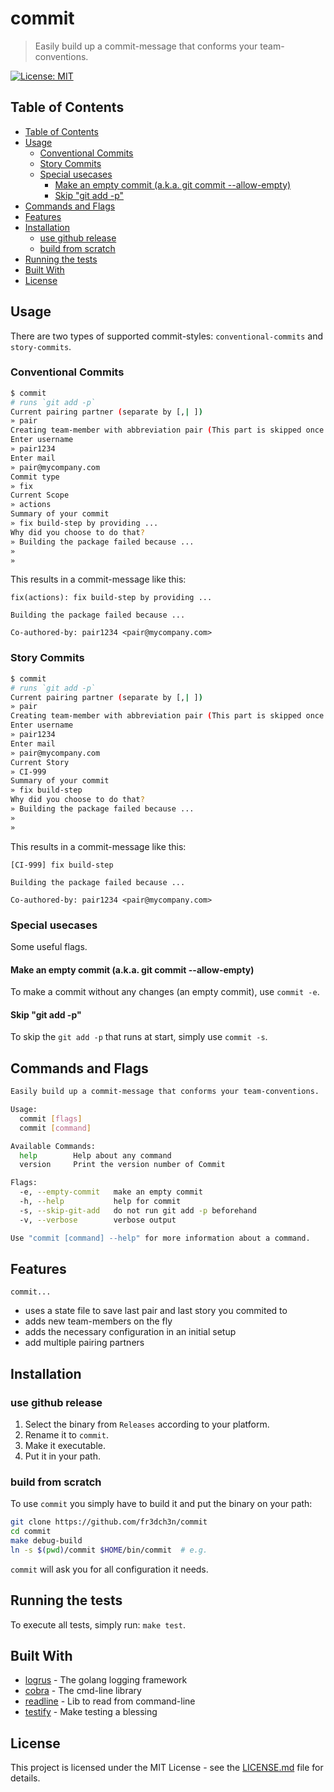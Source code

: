 # commit

> Easily build up a commit-message that conforms your team-conventions.

[![License: MIT](https://img.shields.io/badge/License-MIT-yellow.svg)](https://opensource.org/licenses/MIT)

## Table of Contents
  * [Table of Contents](#table-of-contents)
  * [Usage](#usage)
     * [Conventional Commits](#conventional-commits)
     * [Story Commits](#story-commits)
     * [Special usecases](#special-usecases)
        * [Make an empty commit (a.k.a. git commit --allow-empty)](#make-an-empty-commit-aka-git-commit---allow-empty)
        * [Skip "git add -p"](#skip-git-add--p)
  * [Commands and Flags](#commands-and-flags)
  * [Features](#features)
  * [Installation](#installation)
     * [use github release](#use-github-release)
     * [build from scratch](#build-from-scratch)
  * [Running the tests](#running-the-tests)
  * [Built With](#built-with)
  * [License](#license)


## Usage

There are two types of supported commit-styles: `conventional-commits` and `story-commits`.

### Conventional Commits

```bash
$ commit
# runs `git add -p`
Current pairing partner (separate by [,| ])
» pair
Creating team-member with abbreviation pair (This part is skipped once the pair is known.)
Enter username
» pair1234
Enter mail
» pair@mycompany.com
Commit type
» fix
Current Scope
» actions
Summary of your commit
» fix build-step by providing ...
Why did you choose to do that?
» Building the package failed because ...
»
»
```

This results in a commit-message like this: 
```
fix(actions): fix build-step by providing ...

Building the package failed because ...

Co-authored-by: pair1234 <pair@mycompany.com>
```

### Story Commits

```bash
$ commit
# runs `git add -p`
Current pairing partner (separate by [,| ])
» pair
Creating team-member with abbreviation pair (This part is skipped once the pair is known.)
Enter username
» pair1234
Enter mail
» pair@mycompany.com
Current Story
» CI-999
Summary of your commit
» fix build-step
Why did you choose to do that?
» Building the package failed because ...
»
»
```

This results in a commit-message like this: 
```
[CI-999] fix build-step

Building the package failed because ...

Co-authored-by: pair1234 <pair@mycompany.com>
```

### Special usecases

Some useful flags.

#### Make an empty commit (a.k.a. git commit --allow-empty)

To make a commit without any changes (an empty commit), use `commit -e`.

#### Skip "git add -p"

To skip the `git add -p` that runs at start, simply use `commit -s`.

## Commands and Flags
```bash
Easily build up a commit-message that conforms your team-conventions.

Usage:
  commit [flags]
  commit [command]

Available Commands:
  help        Help about any command
  version     Print the version number of Commit

Flags:
  -e, --empty-commit   make an empty commit
  -h, --help           help for commit
  -s, --skip-git-add   do not run git add -p beforehand
  -v, --verbose        verbose output

Use "commit [command] --help" for more information about a command.
```

## Features
`commit...`
* uses a state file to save last pair and last story you commited to
* adds new team-members on the fly
* adds the necessary configuration in an initial setup
* add multiple pairing partners

## Installation
### use github release
1. Select the binary from `Releases` according to your platform.
1. Rename it to `commit`.
1. Make it executable.
1. Put it in your path.
### build from scratch
To use `commit` you simply have to build it and put the binary on your path:

```bash
git clone https://github.com/fr3dch3n/commit
cd commit
make debug-build
ln -s $(pwd)/commit $HOME/bin/commit  # e.g.
```

`commit` will ask you for all configuration it needs.

## Running the tests

To execute all tests, simply run: `make test`.

## Built With

* [logrus](github.com/sirupsen/logrus) - The golang logging framework
* [cobra](github.com/spf13/cobra) - The cmd-line library
* [readline](https://github.com/chzyer/readline) - Lib to read from command-line
* [testify](github.com/stretchr/testify) - Make testing a blessing

## License

This project is licensed under the MIT License - see the [LICENSE.md](LICENSE.md) file for details.
